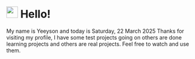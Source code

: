  <h1>
    <img src="https://emojis.slackmojis.com/emojis/images/1643510097/45343/hi.gif?1643510097" width="30"/> 
    Hello!
 </h1>
 <p>
    My name is Yeeyson and today is Saturday, 22 March 2025
    Thanks for visiting my profile, I have some test projects going on others are done learning projects and others are real projects.
    Feel free to watch and use them.
 </p>